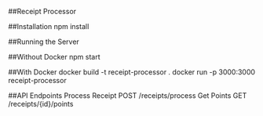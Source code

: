 ##Receipt Processor

##Installation
npm install

##Running the Server

##Without Docker
npm start

##With Docker
docker build -t receipt-processor .
docker run -p 3000:3000 receipt-processor

##API Endpoints
Process Receipt
POST /receipts/process
Get Points
GET /receipts/{id}/points
